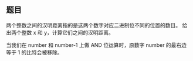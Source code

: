  题目
 ---
两个整数之间的汉明距离指的是这两个数字对应二进制位不同的位置的数目。
给出两个整数 x 和 y，计算它们之间的汉明距离。
 
 当我们在 number 和 number-1 上做 AND 位运算时，原数字 number 的最右边等于 1 的比特会被移除。

